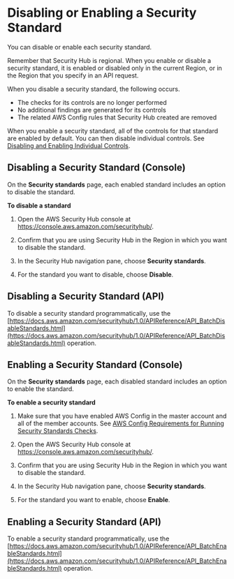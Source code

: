 # Disabling or Enabling a Security Standard<a name="securityhub-standards-enable-disable"></a>

You can disable or enable each security standard\.

Remember that Security Hub is regional\. When you enable or disable a security standard, it is enabled or disabled only in the current Region, or in the Region that you specify in an API request\.

When you disable a security standard, the following occurs\.
+ The checks for its controls are no longer performed
+ No additional findings are generated for its controls
+ The related AWS Config rules that Security Hub created are removed

When you enable a security standard, all of the controls for that standard are enabled by default\. You can then disable individual controls\. See [Disabling and Enabling Individual Controls](securityhub-standards-enable-disable-controls.md)\.

## Disabling a Security Standard \(Console\)<a name="securityhub-standard-disable-console"></a>

On the **Security standards** page, each enabled standard includes an option to disable the standard\.

**To disable a standard**

1. Open the AWS Security Hub console at [https://console\.aws\.amazon\.com/securityhub/](https://console.aws.amazon.com/securityhub/)\.

1. Confirm that you are using Security Hub in the Region in which you want to disable the standard\.

1. In the Security Hub navigation pane, choose **Security standards**\.

1. For the standard you want to disable, choose **Disable**\.

## Disabling a Security Standard \(API\)<a name="securityhub-standard-disable-api"></a>

To disable a security standard programmatically, use the [https://docs.aws.amazon.com/securityhub/1.0/APIReference/API_BatchDisableStandards.html](https://docs.aws.amazon.com/securityhub/1.0/APIReference/API_BatchDisableStandards.html) operation\.

## Enabling a Security Standard \(Console\)<a name="securityhub-standard-enable-console"></a>

On the **Security standards** page, each disabled standard includes an option to enable the standard\.

**To enable a security standard**

1. Make sure that you have enabled AWS Config in the master account and all of the member accounts\. See [AWS Config Requirements for Running Security Standards Checks](securityhub-standards-awsconfigrules.md)\.

1. Open the AWS Security Hub console at [https://console\.aws\.amazon\.com/securityhub/](https://console.aws.amazon.com/securityhub/)\.

1. Confirm that you are using Security Hub in the Region in which you want to disable the standard\.

1. In the Security Hub navigation pane, choose **Security standards**\.

1. For the standard you want to enable, choose **Enable**\.

## Enabling a Security Standard \(API\)<a name="securityhub-standard-enable-api"></a>

To enable a security standard programmatically, use the [https://docs.aws.amazon.com/securityhub/1.0/APIReference/API_BatchEnableStandards.html](https://docs.aws.amazon.com/securityhub/1.0/APIReference/API_BatchEnableStandards.html) operation\.
